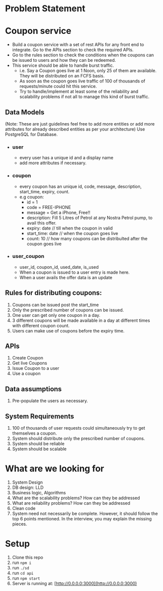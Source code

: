 # Problem Statement

# Coupon service
* Build a coupon service with a set of rest APIs for any front end to integrate. Go to the APIs section to check the required APIs.
* Go to the rules section to check the conditions when the coupons can be issued to users and how they can be redeemed.
* This service should be able to handle burst traffic. 
   *  i.e. Say a Coupon goes live at 1 Noon, only 25 of them are available. They will be distributed on an FCFS basis. 
   *  As soon as the coupon goes live traffic of 100 of thousands of requests/minute could hit this service.
   *  Try to handle/implement at least some of the reliability and scalability problems if not all to manage this kind of burst traffic.

## Data Models
(Note: These are just guidelines feel free to add more entities or add more attributes for already described entities as per your architecture)
Use PostgreSQL for Database.

* ### user
  * every user has a unique id and a display name
  * add more attributes if necessary.

* ### coupon
  * every coupon has an unique id, code, message, description, start_time, expiry, count.
  * e.g coupon:
    * id = 1
    * code = FREE-IPHONE
    * message = Get a iPhone, Free!!
    * description: Fill 5 Litres of Petrol at any Nostra Petrol pump, to avail this offer.
    * expiry: date // till when the coupon in valid
    * start_time: date // when the coupon goes live
    * count: 10 // how many coupons can be distribulted after the coupon goes live

* ### user_coupon
  * user_id, coupon_id, used_date, is_used
  * When a coupon is issued to a user entry is made here.
  * When a user avails the offer data is an update


## Rules for distributing coupons:

1. Coupons can be issued post the start_time 
2. Only the prescribed number of coupons can be issued.
3. One user can get only one coupon in a day.
4. 3 different coupons will be made available in a day at different times with different coupon count.
5. Users can make use of coupons before the expiry time.

## APIs
   1. Create Coupon
   2. Get live Coupons
   3. Issue Coupon to a user
   4. Use a coupon

## Data assumptions
1. Pre-populate the users as necessary.

## System Requirements
1. 100 of thousands of user requests could simultaneously try to get themselves a coupon. 
2. System should distribute only the prescribed number of coupons.
3. System should be reliable 
4. System should be scalable

# 
# What are we looking for
1. System Design
2. DB design: LLD
3. Business logic, Algorithms
4. What are the scalability problems? How can they be addressed
5. What are reliability problems? How can they be addressed
6. Clean code
7. System need not necessarily be complete. However, it should follow the top 6 points mentioned. In the interview, you may explain the missing pieces.


#
# Setup

1. Clone this repo
2. run `npm i`
3. run `./sd`
4. run `cd api`
5. run `npm start`
6. Server is running at: [http://0.0.0.0:3000](http://0.0.0.0:3000)